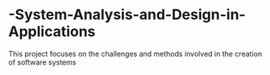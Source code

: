 # -System-Analysis-and-Design-in-Applications
This project focuses on the challenges and methods involved in the creation of software systems
